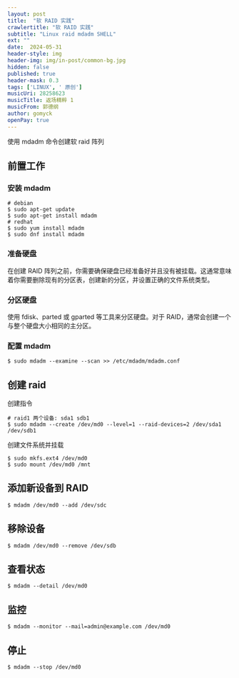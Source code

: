 ```yaml
---
layout: post
title:  "软 RAID 实践"
crawlertitle: "软 RAID 实践"
subtitle: "Linux raid mdadm SHELL"
ext: ""
date:  2024-05-31
header-style: img
header-img: img/in-post/common-bg.jpg
hidden: false
published: true
header-mask: 0.3
tags: ['LINUX', ' 原创']
musicUri: 28258623
musicTitle: 返场精粹 1
musicFrom: 郭德纲
author: gomyck
openPay: true
---
```


使用 mdadm 命令创建软 raid 阵列

## 前置工作

### 安装 mdadm

```shell
# debian
$ sudo apt-get update
$ sudo apt-get install mdadm
# redhat
$ sudo yum install mdadm
$ sudo dnf install mdadm
```

### 准备硬盘

在创建 RAID 阵列之前，你需要确保硬盘已经准备好并且没有被挂载。这通常意味着你需要删除现有的分区表，创建新的分区，并设置正确的文件系统类型。

### 分区硬盘

使用 fdisk、parted 或 gparted 等工具来分区硬盘。对于 RAID，通常会创建一个与整个硬盘大小相同的主分区。

### 配置 mdadm

```shell
$ sudo mdadm --examine --scan >> /etc/mdadm/mdadm.conf
```

## 创建 raid

创建指令

```shell
# raid1 两个设备: sda1 sdb1
$ sudo mdadm --create /dev/md0 --level=1 --raid-devices=2 /dev/sda1 /dev/sdb1
```

创建文件系统并挂载

```shell
$ sudo mkfs.ext4 /dev/md0
$ sudo mount /dev/md0 /mnt
```

## 添加新设备到 RAID

```shell
$ mdadm /dev/md0 --add /dev/sdc
```

## 移除设备

```shell
$ mdadm /dev/md0 --remove /dev/sdb
```

## 查看状态

```shell
$ mdadm --detail /dev/md0
```

## 监控

```shell
$ mdadm --monitor --mail=admin@example.com /dev/md0
```

## 停止

```shell
$ mdadm --stop /dev/md0
```
